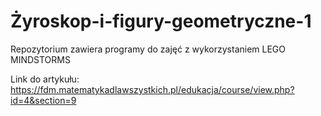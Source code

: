 # Żyroskop-i-figury-geometryczne-1
Repozytorium zawiera programy do zajęć z wykorzystaniem LEGO MINDSTORMS

Link do artykułu: https://fdm.matematykadlawszystkich.pl/edukacja/course/view.php?id=4&section=9


